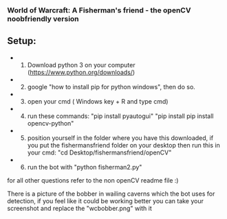 ### World of Warcraft: A Fisherman's friend - the openCV noobfriendly version

Setup:
--------------
* 1. Download python 3 on your computer (https://www.python.org/downloads/)
* 2. google "how to install pip for python windows", then do so.
* 3. open your cmd ( Windows key + R and type cmd)
* 4. run these commands: "pip install pyautogui"
                         "pip install pip install opencv-python"
* 5. position yourself in the folder where you have this downloaded, if you put the fishermansfriend folder on your desktop then run this in your cmd: "cd Desktop/fishermansfriend/openCV"
* 6. run the bot with "python fisherman2.py"

for all other questions refer to the non openCV readme file :)

There is a picture of the bobber in wailing caverns which the bot uses for detection, if you feel like it could be working better you can take your screenshot and replace the "wcbobber.png" with it 
